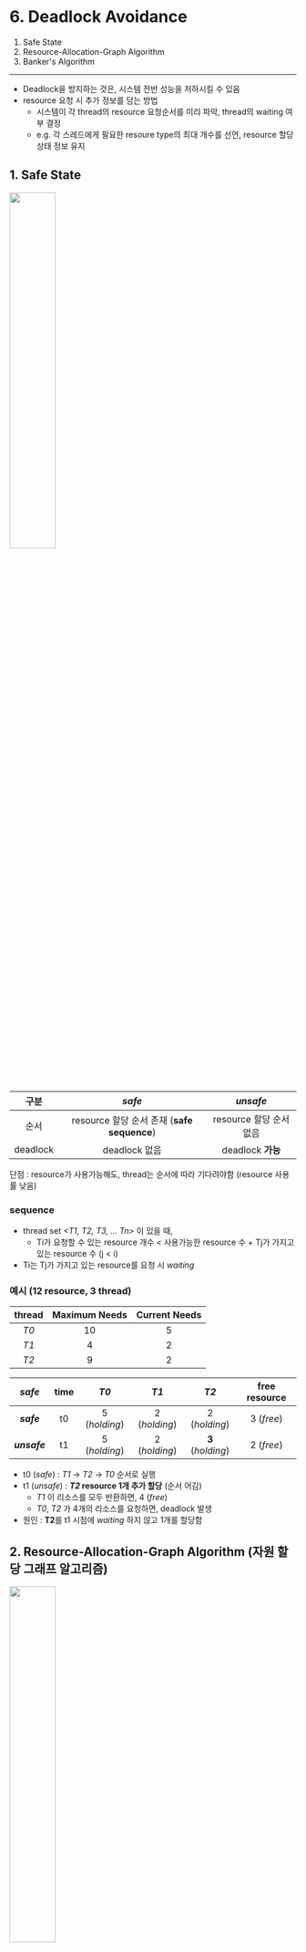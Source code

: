 # 6. Deadlock Avoidance

1. Safe State
2. Resource-Allocation-Graph Algorithm
3. Banker's Algorithm

---

- Deadlock을 방지하는 것은, 시스템 전반 성능을 저하시킬 수 있음
- resource 요청 시 추가 정보를 담는 방법
    - 시스템이 각 thread의 resource 요청순서를 미리 파악, thread의 waiting 여부 결정
    - e.g. 각 스레드에게 필요한 resoure type의 최대 개수를 선언, resource 할당 상태 정보 유지

## 1. Safe State

<img src="img.png"  width="40%"/>

|    구분    |                _safe_                 |     _unsafe_      |
|:--------:|:-------------------------------------:|:-----------------:|
|    순서    | resource 할당 순서 존재 (**safe sequence**) | resource 할당 순서 없음 |
| deadlock |              deadlock 없음              |  deadlock **가능**  |

단점 : resource가 사용가능해도, thread는 순서에 따라 기다려야함 (resource 사용률 낮음)

### sequence

- thread set _<T1, T2, T3, ... Tn>_ 이 있을 때,
    - Ti가 요청할 수 있는 resource 개수 < 사용가능한 resource 수 + Tj가 가지고 있는 resource 수 (j < i)
- Ti는 Tj가 가지고 있는 resource를 요청 시 _waiting_

### 예시 (12 resource, 3 thread)

| thread | Maximum Needs | Current Needs |
|:------:|:-------------:|:-------------:|
|  _T0_  |      10       |       5       |
|  _T1_  |       4       |       2       |
|  _T2_  |       9       |       2       |

|    _safe_    | time |     _T0_      |     _T1_      |       _T2_        | **free** resource |
|:------------:|:----:|:-------------:|:-------------:|:-----------------:|:-----------------:|
|  _**safe**_  |  t0  | 5 (_holding_) | 2 (_holding_) |   2 (_holding_)   |    3 (_free_)     |
| _**unsafe**_ |  t1  | 5 (_holding_) | 2 (_holding_) | **3** (_holding_) |    2 (_free_)     |

- t0 (_safe_) : _T1_ -> _T2_ -> _T0_ 순서로 실행
- t1 (_unsafe_) : **_T2_ resource 1개 추가 할당** (순서 어김)
    - _T1_ 이 리소스를 모두 반환하면, 4 (_free_)
    - _T0_, _T2_ 가 4개의 리소스를 요청하면, deadlock 발생
- 원인 : **T2**를 t1 시점에 _waiting_ 하지 않고 1개를 할당함

## 2. Resource-Allocation-Graph Algorithm (자원 할당 그래프 알고리즘)

<img src="img_1.png"  width="40%"/>  

- 각 resource type당 하나의 instance만 존재할 경우 사용 가능
- **claim edge** : _Ti -> Rj_ (Ti가 Rj를 미래 언젠가 요청 가능, 점선)
    - thread가 자원을 요청하면 **claim edge**가 request edge로 변환
- thread 실행 전 모든 claim edge가 그래프에 나타나야함
- _Ti_ 가 _Rj_ 를 요청하면,
    - _Ti -> Rj_ 가 cycle을 형성하지 않는 경우에만 할당
    - cycle-detection algorithm 사용 (n<sup>2</sup> 시간 소요)
    - cycle이 없으면, 할당
    - cycle이 감지되면, _unsafe_ 상태로 두고, thread _waiting_

### 예시

<img src="img_1.png"  width="40%"/>  

위 그림에서 _T2_ 가 _R2_ 를 요청하면, cycle이 형성되므로 할당하지 않음

<img src="img_2.png"  width="40%"/>

_R2_ 를 _T2_ 에게 할당하면, _T1_ 이 _R2_ 를 요청하는 순간 deadlock 발생

## 3. Banker's Algorithm

- resource type마다 instance가 여러개일 경우 사용 가능
- Resource-Allocation-Graph Algorithm보다 덜 효율적
- 은행에서 현금을 할당하는 것과 유사

#### 동작

- 새로운 thread가 생기면, resource type마다 필요한 최대 instance 수를 선언 (system의 총 resource instance 수보다 작아야함)
- resource 요청시 system은 _safe_ state를 벗어나는지 판단
    - _safe_ state를 벗어나면, thread _waiting_ (다른 thread가 release할 때까지)

#### 자료구조 (thread 수 _n_, resource type 수 _m_)

|    자료구조    |                                설명                                |                                  e.g.                                   |
|:----------:|:----------------------------------------------------------------:|:-----------------------------------------------------------------------:|
| Available  |        각 resource type마다 사용가능한 instance 수, vector 길이 _m_         |         _Available[j]_ = resource type _Rj_ 의 사용가능한 instance 수          |
|    Max     | _n * m_ matrix,<br/> 각 thread가 resource type별로 필요한 최대 instance 수 |   _Max[i][j]_ = thread _Ti_ 가 resource type _Rj_ 를 요청할 최대 instance 수    |
| Allocation |        _n * m_ matrix,<br/> 각 thread가 현재 할당받은 resource 수         | _Allocation[i][j]_ = thread _Ti_ 가 사용 중인 resource type _Rj_  instance 수 |
|    Need    |          _n * m_ matrix,<br/> 각 thread가 필요한 resource 수           | _Need[i][j]_ = thread _Ti_ 가 요청해야하는 남은 resource type _Rj_ 의 instance 수  |

### 3.1 Safety Algorithm

1. vector **_Work_** 길이 _m_ , vector  **_Finish_** 길이 _n_ 선언
    - **_Work_** = **_Available_**
    - **_Finish[i]_** = _false_ (i=0, 1, ..., n-1)
2. (**_Finish[i]_** = _false_) && (**_Need[i]_** <= **_Work_**) 인 _Ti_ 를 찾음
    - 없으면 go to 4
3. **_Work_** = **_Work_** + **_Allocation[i]_**
    - **_Finish[i]_** = _true_
    - go to 2
4. (**_Finish[i]_** = _true_) 인 _i_ 가 존재하면, _safe_ state

### 3.2 Resource-Request Algorithm

- **_Request[i]_** = request vector
    - _Requesti[J]_ = thread _Ti_ 가 resource type _Rj_ 를 요청하는 instance 수

1. _Request<sub>i</sub> <= Need<sub>i</sub>_ 라면, go to 2
    - 아니면, error (thread가 필요한 resource보다 많이 요청)
2. _Request<sub>i</sub> <= Available_ 라면, go to 3
    - 아니면, _Ti_ 는 _waiting_
3. 다음처럼 가장해봄
    - _Available_ = _Available_ - _Request<sub>i</sub>_
    - _Allocation<sub>i</sub>_ = _Allocation<sub>i</sub>_ + _Request<sub>i</sub>_
    - _Need<sub>i</sub>_ = _Need<sub>i</sub>_ - _Request<sub>i</sub>_
4. _safe_ state인지 확인
    - _safe_ state라면, _Request<sub>i</sub>_ 를 할당
    - 아니면, _Ti_ 는 _waiting_

### 3.3 An Illustrative Example

| resource type | instance 수 |
|:-------------:|:----------:|
|       A       |     10     |
|       B       |     5      |
|       C       |     7      |

| thread | _Allocation_ | _Max_ | _Available_ | _Need (Max - Allocation)_ |
|:------:|:------------:|:-----:|:-----------:|:-------------------------:|
|  _T0_  |    0 0 1     | 7 5 3 |    3 3 2    |           7 4 3           |
|  _T1_  |    2 0 0     | 3 2 2 |             |           1 2 2           |
|  _T2_  |    3 0 2     | 9 0 2 |             |           6 0 0           |
|  _T3_  |    2 1 1     | 2 2 2 |             |           0 1 1           |
|  _T4_  |    0 0 2     | 4 3 3 |             |           4 3 1           |

- _<T1, T3, T4, T0, T2>_ 순서로 실행하면 _safe_ state
- T1에게 request 할당
- **_Request<sub>1</sub>_** = (1, 0, 2)라면,
    - Resource-Request Algorithm 1번 check 통과

| thread |          _Allocation_          | _Max_ |          _Available_          | _Need (Max - Allocation)_ |
|:------:|:------------------------------:|:-----:|:-----------------------------:|:-------------------------:|
|  _T0_  |             0 0 1              | 7 5 3 | **2 3 0 = (3 3 2) - (1 0 2)** |           7 4 3           |
|  _T1_  | **3 0 2 =  (2 0 0) + (1 0 2)** | 3 2 2 |                               |           0 2 0           |
|  _T2_  |             3 0 2              | 9 0 2 |                               |           6 0 0           |
|  _T3_  |             2 1 1              | 2 2 2 |                               |           0 1 1           |
|  _T4_  |             0 0 2              | 4 3 3 |                               |           4 3 1           |

- _<T1, T3, T4, T0, T2>_ 순서로 실행하면 _safe_ state
    - T1에게 request 할당
